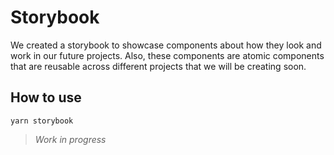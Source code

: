 # Storybook

We created a storybook to showcase components about how they look and work in our future projects. Also, these components are atomic components that are reusable across different projects that we will be creating soon.

## How to use

```
yarn storybook
```

> _Work in progress_
